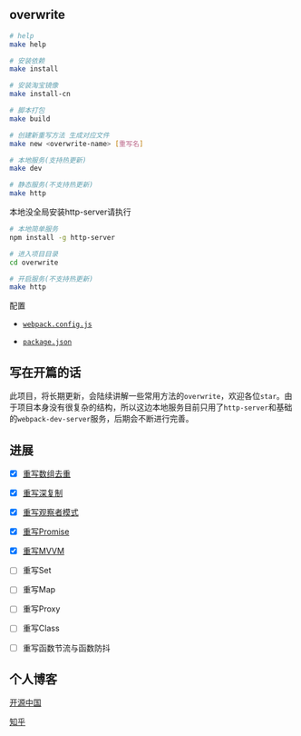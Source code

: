 ## overwrite

```bash
# help
make help

# 安装依赖
make install

# 安装淘宝镜像
make install-cn

# 脚本打包
make build

# 创建新重写方法 生成对应文件
make new <overwrite-name> [重写名]

# 本地服务(支持热更新)
make dev

# 静态服务(不支持热更新)
make http

```
本地没全局安装http-server请执行
```bash
# 本地简单服务
npm install -g http-server

# 进入项目目录
cd overwrite

# 开启服务(不支持热更新)
make http
```

配置
+ [`webpack.config.js`](https://github.com/xuqiang521/overwrite/blob/master/webpack.config.js)

+ [`package.json`](https://github.com/xuqiang521/overwrite/blob/master/package.json)

## 写在开篇的话

此项目，将长期更新，会陆续讲解一些常用方法的`overwrite`，欢迎各位`star`。由于项目本身没有很复杂的结构，所以这边本地服务目前只用了`http-server`和基础的`webpack-dev-server`服务，后期会不断进行完善。

## 进展

- [x] [重写数组去重](https://github.com/xuqiang521/overwrite/tree/master/my-unique)
- [x] [重写深复制](https://github.com/xuqiang521/overwrite/tree/master/my-clone)
- [x] [重写观察者模式](https://github.com/xuqiang521/overwrite/tree/master/my-observer)
- [x] [重写Promise](https://github.com/xuqiang521/overwrite/tree/master/my-promise)
- [x] [重写MVVM](https://github.com/xuqiang521/overwrite/tree/master/my-mvvm)
- [ ] 重写Set
- [ ] 重写Map
- [ ] 重写Proxy
- [ ] 重写Class
- [ ] 重写函数节流与函数防抖


## 个人博客

[开源中国](https://my.oschina.net/qiangdada)

[知乎](https://www.zhihu.com/people/qiangdada520/activities)
